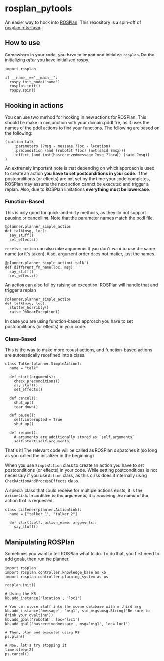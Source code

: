 # rosplan_pytools
An easier way to hook into [ROSPlan](https://github.com/KCL-Planning/ROSPlan). This repository is a spin-off of [rosplan_interface](https://github.com/yochan-lab/rosplan_interface).

## How to use
Somewhere in your code, you have to import and initialize `rosplan`. Do the initializing *after* you have initialized rospy.
```
import rosplan

if __name__=="__main__":
  rospy.init_node('name')
  rosplan.init()
  rospy.spin()
```

## Hooking in actions
You can use two method for hooking in new actions for ROSPlan. This should be make in conjunction with your domain.pddl file, as it uses the names of the pddl actions to find your functions. The following are based on the following:

```
(:action talk
    :parameters (?msg - message ?loc - location)
    :precondition (and (robotat ?loc) (not(said ?msg)))
    :effect (and (not(hasreceivedmessage ?msg ?loca)) (said ?msg))
)
```

An extremely important note is that depending on which approach is used to create an action **you have to set postconditions in your code**. If the postconditions (or effects) are not set by the time your code completes, ROSPlan may assume the next action cannot be executed and trigger a replan. Also, due to ROSPlan limitations **everything must be lowercase**. 


### Function-Based

This is only good for quick-and-dirty methods, as they do not support pausing or cancelling. Note that the parameter names match the pddl file.

```
@planner.planner_simple_action
def talk(msg, loc):
  say_stuff()
  set_effects()
```

`receive_action` can also take arguments if you don't want to use the same name (or it's taken). Also, argument order does not matter, just the names.

```
@planner.planner_simple_action('talk')
def different_fn_name(loc, msg):
  say_stuff()
  set_effects()
```

An action can also fail by raising an exception. ROSPlan will handle that and trigger a replan
```
@planner.planner_simple_action
def talk(msg, loc):
  stutter_horribly()
  raise OhDearException()
```

In case you are using function-based approach you have to set postconditions (or effects) in your code.

### Class-Based
This is the way to make more robust actions, and function-based actions are automatically redefined into a class.

```
class Talker(planner.SimpleAction):
  name = "talk"
  
  def start(arguments):
    check_preconditions()
    say_stuff()
    set_effects()
    
  def cancel():
    shut_up()
    tear_down()
    
  def pause():
    self.interupted = True
    shut_up()
    
  def resume():
    # arguments are additionally stored as `self.arguments`
    self.start(self.arguments)
```

That's it! The relevant code will be called as ROSPlan dispatches it (so long as you called the initializer in the beginning)

When you use `SimpleAction` class to create an action you have to set postconditions (or effects) in your code. While setting postconditions is not necessary if you use `Action` class, as this class does it internally using `CheckActionAndProcessEffects` class. 

A special class that could receive for multiple actions exists, it is the `ActionSink`. In addition to the arguments, it is receiving the name of the action that is requested.  

```
class Listener(planner.ActionSink):
  name = ["talker_1", "talker_2"]
  
  def start(self, action_name, arguments):
    say_stuff()    
```

## Manipulating ROSPlan

Sometimes you want to tell ROSPlan what to do. To do that, you first need to add goals, then run the planner.

```
import rosplan
import rosplan.controller.knowledge_base as kb
import rosplan.controller.planning_system as ps
  
rosplan.init()
  
# Using the KB
kb.add_instance('location', 'loc1')
  
# You can store stuff into the scene database with a third arg
kb.add_instance('message', 'msg1', std_msgs.msg.String('Be sure to drink your ovaltine'))
kb.add_goal('robotat', loc='loc1')
kb.add_goal('hasreceivedmessage', msg='msg1', loc='loc1')
  
# Then, plan and execute! using PS
ps.plan()
  
# Now, let's try stopping it
time.sleep(2)
ps.cancel()
```
